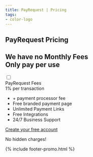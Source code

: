 ```yaml
---
title: PayRequest | Pricing
tags:
- color-logo
---
```



<!-- Breadcrumb Start -->
<section class="breadcrumb-area">
         <div class="breadcrumb-shape"></div>
         <div class="container">
            <div class="row">
               <div class="col-lg-12">
                  <div class="breadcrumb-inn">
                     <div class="section-title wow fadeInUp" data-wow-duration="1s" data-wow-delay="0.3s">
                        <h2>PayRequest <span>Pricing</span></h2>
                     </div>
                  </div>
               </div>
            </div>
         </div>
      </section>
<!-- Breadcrumb End -->
       
<!-- Pricing Section Start -->
<section class="pricing-section section_100">
         <div class="container">
            <div class="row">
               <div class="col-lg-12">
                  <div class="section-title wow fadeInUp" data-wow-duration="1s" data-wow-delay="0.3s" style="visibility: visible; animation-duration: 1s; animation-delay: 0.3s; animation-name: fadeInUp;">
                     <h2>We have no<span>  Monthly Fees</span><br> Only pay per use</h2>
                  </div>
                  <div class="check_toggle">
                     <input id="checkbox" type="checkbox" class="checkbox">
</div>
               </div>
            </div>
            <div class="row">
               <div class="col-lg-12">
                  <div class="priceShow">
                     <div class="row">
                        <div class="col-md-6 col-lg-4">
                           
</div>
                        <div class="col-md-6 col-lg-4">
                           <div class="single-price-box active">
                              <div class="pricing-head">
<div class="pricing-type"><span>PayRequest Fees</span></div>
<div class="price"><span class="dollar-sign"></span> 1%<span class="per-time"> 
 per transaction</span></div>
                              </div>
                              <div class="pricing-body">
                                 <ul>
                                    <li>+ payment processor fee</li>
                                    <li>Free branded payment page</li>
                                    <li>Unlimited Payment Links</li>
                                    <li>Free Integrations</li>
                                    <li class="">24/7 Business Support</li>
 </ul>
<a href="#" class="theme-btn mt-4">Create your free account<span class="fa fa-chevron-right"></span></a>
<p class="hidden-charge mt-3">No hidden charges!</p>
                              </div>
                           </div>
                        </div>
                        <div class="col-md-6 col-lg-4">
                           
</div>
                     </div>
                  </div>
               </div>
            </div>
         </div>
      </section>
<!-- Pricing Section End -->

{% include footer-promo.html %}